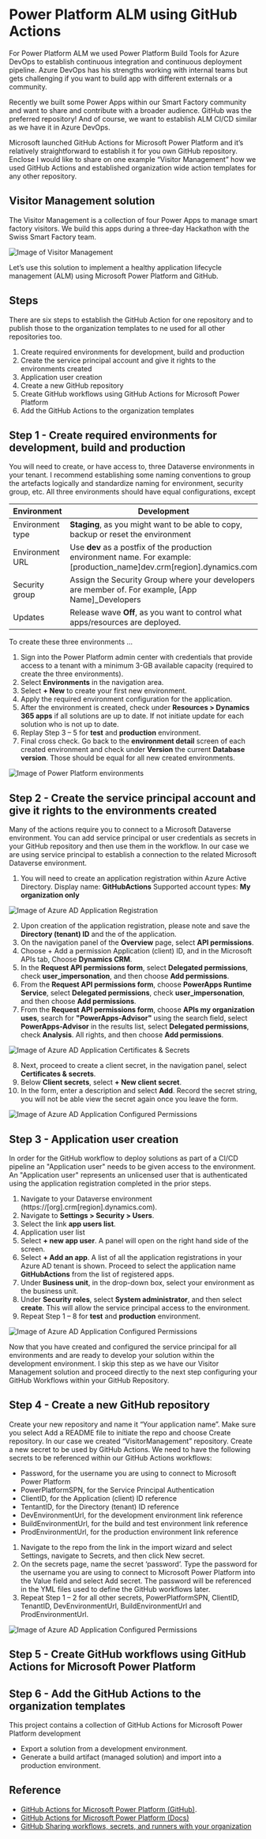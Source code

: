 # Power Platform ALM using GitHub Actions

For Power Platform ALM we used Power Platform Build Tools for Azure DevOps to establish continuous integration and continuous deployment pipeline. Azure DevOps has his strengths working with internal teams but gets challenging if you want to build app with different externals or a community. 

Recently we built some Power Apps within our Smart Factory community and want to share and contribute with a broader audience. GitHub was the preferred repository! And of course, we want to establish ALM CI/CD similar as we have it in Azure DevOps.

Microsoft launched GitHub Actions for Microsoft Power Platform and it’s relatively straightforward to establish it for you own GitHub repository. Enclose I would like to share on one example “Visitor Management” how we used GitHub Actions and established organization wide action templates for any other repository.

## Visitor Management solution
The Visitor Management is a collection of four Power Apps to manage smart factory visitors. We build this apps during a three-day Hackathon with the Swiss Smart Factory team.

![Image of Visitor Management](/images/SwissSmartFactoryVisitorManagementApps.png)

Let’s use this solution to implement a healthy application lifecycle management (ALM) using Microsoft Power Platform and GitHub.

## Steps
There are six steps to establish the GitHub Action for one repository and to publish those to the organization templates to ne used for all other repositories too.
1.	Create required environments for development, build and production
2.	Create the service principal account and give it rights to the environments created
3.	Application user creation
4.	Create a new GitHub repository
5.	Create GitHub workflows using GitHub Actions for Microsoft Power Platform
6.	Add the GitHub Actions to the organization templates

## Step 1 - Create required environments for development, build and production
You will need to create, or have access to, three Dataverse environments in your tenant. I recommend establishing some naming conventions to group the artefacts logically and standardize naming for environment, security group, etc.
All three environments should have equal configurations, except

**Environment** | **Development** | **Test** | **Production** 
------------ | ------------- | ------------- | ------------- 
Environment type | **Staging**, as you might want to be able to copy, backup or reset the environment | **Staging**, as you might want to be able to copy, backup or reset the environment | **Production**
Environment URL | Use **dev** as a postfix of the production environment name. For example: [production_name]dev.crm[region].dynamics.com | Use **test** as a postfix of the production environment name. For example: [production_name]test.crm[region].dynamics.com | No postfix. Only production environment name. For example: [production_name].crm[region].dynamics.com
Security group | Assign the Security Group where your developers are member of. For example, [App Name]_Developers | Assign the Security Group where your developers are member of. For example, [App Name]_Testers | Assign the Security Group where your production users are member of. For example, [App Name]_Users
Updates | Release wave **Off**, as you want to control what apps/resources are deployed. | Release wave **Off**, as you want to control what apps/resources are deployed. | Release wave **Off**, as you want to control what apps/resources are deployed.


To create these three environments …
1.	Sign into the Power Platform admin center with credentials that provide access to a tenant with a minimum 3-GB available capacity (required to create the three environments).
2.	Select **Environments** in the navigation area.
3.	Select **+ New** to create your first new environment.
4.	Apply the required environment configuration for the application.
5.	After the environment is created, check under **Resources > Dynamics 365 apps** if all solutions are up to date. If not initiate update for each solution who is not up to date.
6.	Replay Step 3 – 5 for **test** and **production** environment.
7.	Final cross check. Go back to the **environment detail** screen of each created environment and check under **Version** the current **Database version**. Those should be equal for all new created environments.

![Image of Power Platform environments](/images/PowerPlatformALMUsingGitHubActions_Step1_Environments.png)


## Step 2 - Create the service principal account and give it rights to the environments created
Many of the actions require you to connect to a Microsoft Dataverse environment. You can add service principal or user credentials as secrets in your GitHub repository and then use them in the workflow. In our case we are using service principal to establish a connection to the related Microsoft Dataverse environment.

1.	You will need to create an application registration within Azure Active Directory.
Display name: **GitHubActions**
Supported account types: **My organization only**

![Image of Azure AD Application Registration](/images/PowerPlatformALMUsingGitHubActions_Step2_AADAppRegistration.png)

2.	Upon creation of the application registration, please note and save the **Directory (tenant) ID** and the of the application.
3.	On the navigation panel of the **Overview** page, select **API permissions**.
4.	Choose + Add a permission Application (client) ID, and in the Microsoft APIs tab, Choose **Dynamics CRM**.
5.	In the **Request API permissions form**, select **Delegated permissions**, check **user_impersonation**, and then choose **Add permissions**.
6.	From the **Request API permissions form**, choose **PowerApps Runtime Service**, select **Delegated permissions**, check **user_impersonation**, and then choose **Add permissions**.
7.	From the **Request API permissions form**, choose **APIs my organization uses**, search for **"PowerApps-Advisor"** using the search field, select **PowerApps-Advisor** in the results list, select **Delegated permissions**, check **Analysis**. All rights, and then choose **Add permissions**.

![Image of Azure AD Application Certificates & Secrets](/images/PowerPlatformALMUsingGitHubActions_Step2_CertificatesAndSecrets.png)

8.	Next, proceed to create a client secret, in the navigation panel, select **Certificates & secrets**.
9.	Below **Client secrets**, select **+ New client secret**.
10.	In the form, enter a description and select **Add**. Record the secret string, you will not be able view the secret again once you leave the form.

![Image of Azure AD Application Configured Permissions](/images/PowerPlatformALMUsingGitHubActions_Step2_ConfiguredPermissions.png)

## Step 3 - Application user creation
In order for the GitHub workflow to deploy solutions as part of a CI/CD pipeline an "Application user" needs to be given access to the environment. An "Application user" represents an unlicensed user that is authenticated using the application registration completed in the prior steps.

1.	Navigate to your Dataverse environment (https://[org].crm[region].dynamics.com).
2.	Navigate to **Settings > Security > Users**.
3.	Select the link **app users list**.
4.	Application user list
5.	Select **+ new app user**. A panel will open on the right hand side of the screen.
6.	Select **+ Add an app**. A list of all the application registrations in your Azure AD tenant is shown. Proceed to select the application name **GitHubActions** from the list of registered apps.
7.	Under **Business unit**, in the drop-down box, select your environment as the business unit.
8.	Under **Security roles**, select **System administrator**, and then select **create**. This will allow the service principal access to the environment.
9.	Repeat Step 1 – 8 for **test** and **production** environment.

![Image of Azure AD Application Configured Permissions](/images/PowerPlatformALMUsingGitHubActions_Step3_GitHubActions.png)

Now that you have created and configured the service principal for all environments and are ready to develop your solution within the development environment. I skip this step as we have our Visitor Management solution and proceed directly to the next step configuring your GitHub Workflows within your GitHub Repository.

## Step 4 - Create a new GitHub repository
Create your new repository and name it “Your application name”. Make sure you select Add a README file to initiate the repo and choose Create repository. In our case we created “VisitorManagement” repository.
Create a new secret to be used by GitHub Actions. We need to have the following secrets to be referenced within our GitHub Actions workflows:
* Password, for the username you are using to connect to Microsoft Power Platform
* PowerPlatformSPN, for the Service Principal Authentication
* ClientID, for the Application (client) ID reference
* TentantID, for the Directory (tenant) ID reference
* DevEnvironmentUrl, for the development environment link reference
* BuildEnvironmentUrl, for the build and test environment link reference
* ProdEnvironmentUrl, for the production environment link reference

1.	Navigate to the repo from the link in the import wizard and select Settings, navigate to Secrets, and then click New secret.
2.	On the secrets page, name the secret ‘password’. Type the password for the username you are using to connect to Microsoft Power Platform into the Value field and select Add secret. The password will be referenced in the YML files used to define the GitHub workflows later.
3.	Repeat Step 1 – 2 for all other secrets, PowerPlatformSPN, ClientID, TenantID, DevEnvironmentUrl, BuildEnvironmentUrl and ProdEnvironmentUrl. 

![Image of Azure AD Application Configured Permissions](/images/PowerPlatformALMUsingGitHubActions_Step4_GitHubCreateNewSecrets.png)


## Step 5 - Create GitHub workflows using GitHub Actions for Microsoft Power Platform


## Step 6 - Add the GitHub Actions to the organization templates




This project contains a collection of GitHub Actions for Microsoft Power Platform development

* Export a solution from a development environment.
* Generate a build artifact (managed solution) and import into a production environment.

## Reference
* [GitHub Actions for Microsoft Power Platform (GitHub)](https://github.com/microsoft/powerplatform-actions).
* [GitHub Actions for Microsoft Power Platform (Docs)](https://docs.microsoft.com/en-us/power-platform/alm/devops-github-actions)
* [GitHub Sharing workflows, secrets, and runners with your organization](https://docs.github.com/en/actions/learn-github-actions/sharing-workflows-secrets-and-runners-with-your-organization)

